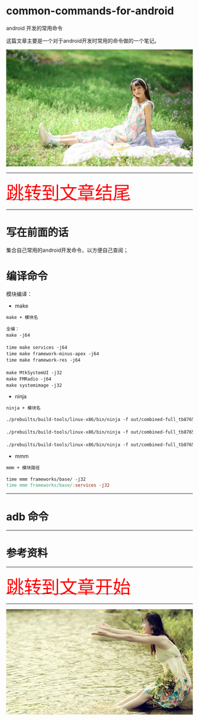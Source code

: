 # common-commands-for-android

android 开发的常用命令


这篇文章主要是一个对于android开发时常用的命令做的一个笔记。



![image_01](./images/image_01.png)

***

[<font face='黑体' color=#ff0000 size=40 >跳转到文章结尾</font>](#参考资料)

***

# 写在前面的话

集合自己常用的android开发命令，以方便自己查阅；



# 编译命令

模块编译：

- make
```makefile
make + 模块名
```


```makefile
全编：
make -j64

time make services -j64 
time make framework-minus-apex -j64
time make framework-res -j64

make MtkSystemUI -j32
make FMRadio -j64
make systemimage -j32
```

- ninja

```makefile
ninja + 模块名
```


```makefile
./prebuilts/build-tools/linux-x86/bin/ninja -f out/combined-full_tb8765ap1_bsp_1g.ninja framework-minus-apex  -j32

./prebuilts/build-tools/linux-x86/bin/ninja -f out/combined-full_tb8765ap1_bsp_1g.ninja services  -j32

./prebuilts/build-tools/linux-x86/bin/ninja -f out/combined-full_tb8765ap1_bsp_1g.ninja framework-res  -j32
```


- mmm

```makefile
mmm + 模块路径
```

```makefile
time mmm frameworks/base/ -j32
time mmm frameworks/base/:services -j32
```

***

# adb 命令





***


# 参考资料



***

[<font face='黑体' color=#ff0000 size=40 >跳转到文章开始</font>](#common-commands-for-android)


***

![image_02](./images/image_02.png)

